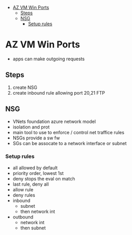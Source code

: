 - [AZ VM Win Ports](#az-vm-win-ports)
  - [Steps](#steps)
  - [NSG](#nsg)
    - [Setup rules](#setup-rules)
# AZ VM Win Ports
* apps can make outgoing requests

## Steps
1. create NSG
2. create inbound rule allowing port 20,21 FTP

## NSG
* VNets foundation azure network model
* isolation and prot
* main tool to use to enforce / control net traffice rules
* NSGs provide a sw fw
* SGs can be assocate to a network interface or subnet 

### Setup rules
* all allowed by default
* priority order, lowest 1st
* deny stops the eval on match
* last rule, deny all
* allow rule
* deny rules
* inbound
  * subnet
  * then network int
* outbound
  * network int
  * then subnet